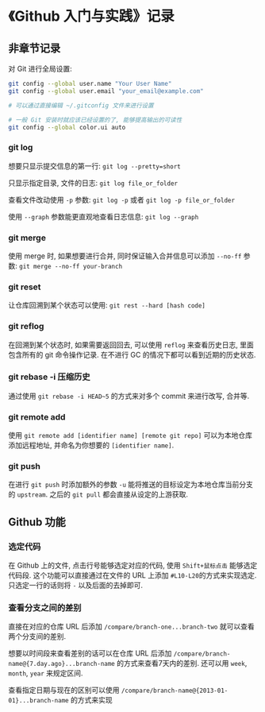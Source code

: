 # 《Github 入门与实践》记录

## 非章节记录

对 Git 进行全局设置:

```bash
git config --global user.name "Your User Name"
git config --global user.email "your_email@example.com"

# 可以通过直接编辑 ~/.gitconfig 文件来进行设置

# 一般 Git 安装时就应该已经设置的了, 能够提高输出的可读性
git config --global color.ui auto
```

### git log

想要只显示提交信息的第一行: `git log --pretty=short`

只显示指定目录, 文件的日志: `git log file_or_folder`

查看文件改动使用 `-p` 参数: `git log -p` 或者 `git log -p file_or_folder`

使用 `--graph` 参数能更直观地查看日志信息: `git log --graph`

### git merge

使用 merge 时, 如果想要进行合并, 同时保证输入合并信息可以添加 `--no-ff` 参数: `git merge --no-ff your-branch`

### git reset

让仓库回溯到某个状态可以使用: `git rest --hard [hash code]`

### git reflog

在回溯到某个状态时, 如果需要返回回去, 可以使用 `reflog` 来查看历史日志, 里面包含所有的 git 命令操作记录. 在不进行 GC 的情况下都可以看到近期的历史状态.

### git rebase -i 压缩历史

通过使用 `git rebase -i HEAD~5` 的方式来对多个 commit 来进行改写, 合并等.

### git remote add

使用 `git remote add [identifier name] [remote git repo]` 可以为本地仓库添加远程地址, 并命名为你想要的 `[identifier name]`.

### git push

在进行 `git push` 时添加额外的参数 `-u` 能将推送的目标设定为本地仓库当前分支的 `upstream`. 之后的 `git pull` 都会直接从设定的上游获取.

## Github 功能

### 选定代码

在 Github 上的文件, 点击行号能够选定对应的代码, 使用 `Shift+鼠标点击` 能够选定代码段. 这个功能可以直接通过在文件的 URL 上添加 `#L10-L20`的方式来实现选定. 只选定一行的话则将 `-` 以及后面的去掉即可.

### 查看分支之间的差别

直接在对应的仓库 URL 后添加 `/compare/branch-one...branch-two` 就可以查看两个分支间的差别.

想要以时间段来查看差别的话可以在仓库 URL 后添加 `/compare/branch-name@{7.day.ago}...branch-name` 的方式来查看7天内的差别. 还可以用 `week`, `month`, `year` 来规定区间.

查看指定日期与现在的区别可以使用 `/compare/branch-name@{2013-01-01}...branch-name` 的方式来实现
